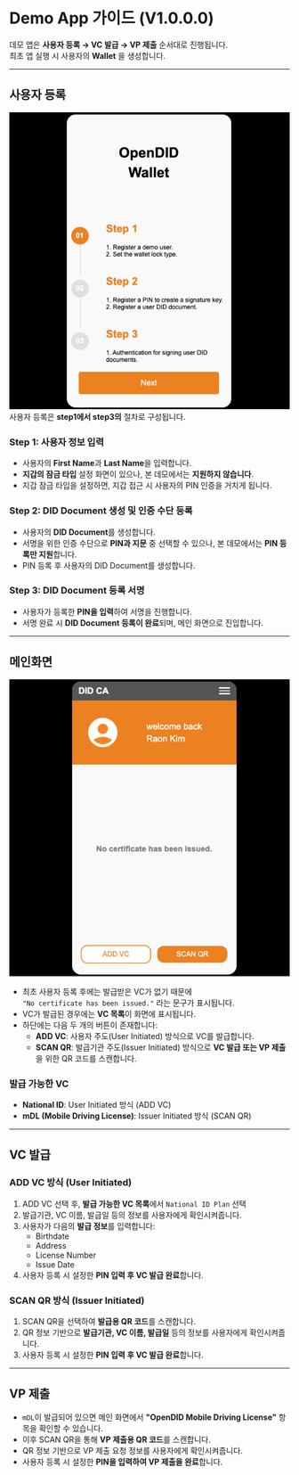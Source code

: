# Demo App 가이드 (V1.0.0.0)

데모 앱은 **사용자 등록 → VC 발급 → VP 제출** 순서대로 진행됩니다.  
최초 앱 실행 시 사용자의 **Wallet** 을 생성합니다.

---

## 사용자 등록
![사용자등록](guide1.png)
사용자 등록은 **step1에서 step3의** 절차로 구성됩니다.

### Step 1: 사용자 정보 입력
- 사용자의 **First Name**과 **Last Name**을 입력합니다.
- **지갑의 잠금 타입** 설정 화면이 있으나, 본 데모에서는 **지원하지 않습니다**.
- 지갑 잠금 타입을 설정하면, 지갑 접근 시 사용자의 PIN 인증을 거치게 됩니다.

### Step 2: DID Document 생성 및 인증 수단 등록
- 사용자의 **DID Document**를 생성합니다.
- 서명을 위한 인증 수단으로 **PIN과 지문** 중 선택할 수 있으나, 본 데모에서는 **PIN 등록만 지원**합니다.
- PIN 등록 후 사용자의 DID Document를 생성합니다.

### Step 3: DID Document 등록 서명
- 사용자가 등록한 **PIN을 입력**하여 서명을 진행합니다.
- 서명 완료 시 **DID Document 등록이 완료**되며, 메인 화면으로 진입합니다.

---

## 메인화면
![메인화면](guide2.png)
- 최초 사용자 등록 후에는 발급받은 VC가 없기 때문에  
  `"No certificate has been issued."` 라는 문구가 표시됩니다.
- VC가 발급된 경우에는 **VC 목록**이 화면에 표시됩니다.
- 하단에는 다음 두 개의 버튼이 존재합니다:
  - **ADD VC**: 사용자 주도(User Initiated) 방식으로 VC를 발급합니다.
  - **SCAN QR**: 발급기관 주도(Issuer Initiated) 방식으로 **VC 발급 또는 VP 제출**을 위한 QR 코드를 스캔합니다.

### 발급 가능한 VC
- **National ID**: User Initiated 방식 (ADD VC)
- **mDL (Mobile Driving License)**: Issuer Initiated 방식 (SCAN QR)

---

## VC 발급

### ADD VC 방식 (User Initiated)
1. ADD VC 선택 후, **발급 가능한 VC 목록**에서 `National ID Plan` 선택
2. 발급기관, VC 이름, 발급일 등의 정보를 사용자에게 확인시켜줍니다.
3. 사용자가 다음의 **발급 정보**를 입력합니다:
   - Birthdate
   - Address
   - License Number
   - Issue Date
4. 사용자 등록 시 설정한 **PIN 입력 후 VC 발급 완료**합니다.

### SCAN QR 방식 (Issuer Initiated)
1. SCAN QR을 선택하여 **발급용 QR 코드**를 스캔합니다.
2. QR 정보 기반으로 **발급기관, VC 이름, 발급일** 등의 정보를 사용자에게 확인시켜줍니다.
3. 사용자 등록 시 설정한 **PIN 입력 후 VC 발급 완료**합니다.

---

## VP 제출

- `mDL`이 발급되어 있으면 메인 화면에서 **"OpenDID Mobile Driving License"** 항목을 확인할 수 있습니다.
- 이후 SCAN QR을 통해 **VP 제출용 QR 코드**를 스캔합니다.
- QR 정보 기반으로 VP 제출 요청 정보를 사용자에게 확인시켜줍니다.
- 사용자 등록 시 설정한 **PIN을 입력하여 VP 제출을 완료**합니다.
